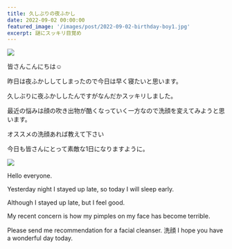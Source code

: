 ```yaml
---
title: 久しぶりの夜ふかし
date: 2022-09-02 00:00:00
featured_image: '/images/post/2022-09-02-birthday-boy1.jpg'
excerpt: 謎にスッキリ目覚め
---
```


![](https://yutarochan.github.io/yurumina/images/post/2022-09-02-birthday-boy1.jpg')

皆さんこんにちは☺️

昨日は夜ふかししてしまったので今日は早く寝たいと思います。

久しぶりに夜ふかししたんですがなんだかスッキリしました。

最近の悩みは顔の吹き出物が酷くなっていく一方なので洗顔を変えてみようと思います。

オススメの洗顔あれば教えて下さい

今日も皆さんにとって素敵な1日になりますように。

![](https://yutarochan.github.io/yurumina/images/post/2022-09-02-birthday-boy2.jpg')

Hello everyone. 

Yesterday night I stayed up late, so today I will sleep early. 

Although I stayed up late, but I feel good. 

My recent concern is how my pimples on my face has become terrible. 

Please send me recommendation for a facial cleanser. 
                                                                        洗顔
I hope you have a wonderful day today. 

